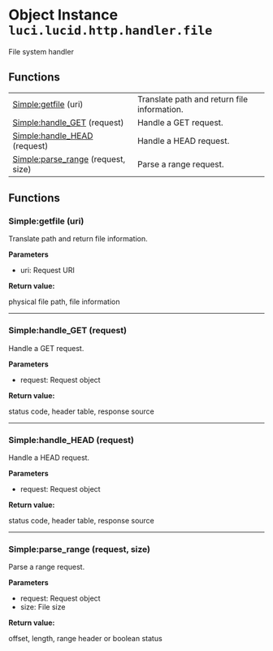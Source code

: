 # Object Instance `luci.lucid.http.handler.file`

File system handler

## Functions

|                                                                       |                                             |
| -                                                                     | -                                           |
| [Simple:getfile](#simple-getfile-uri) (uri)                            | Translate path and return file information. |
| [Simple:handle_GET](#simple-handle_get-request) (request)              | Handle a GET request.                       |
| [Simple:handle_HEAD](#simple-handle_head-request) (request)            | Handle a HEAD request.                      |
| [Simple:parse_range](#simple-parse_range-request-size) (request, size) | Parse a range request.                      |

## Functions

### Simple:getfile (uri)

Translate path and return file information.

**Parameters**

- uri: Request URI

**Return value:**

physical file path, file information

---
### Simple:handle_GET (request)

Handle a GET request.

**Parameters**

- request: Request object

**Return value:**

status code, header table, response source

---
### Simple:handle_HEAD (request)

Handle a HEAD request.

**Parameters**

- request: Request object

**Return value:**

status code, header table, response source

---
### Simple:parse_range (request, size)

Parse a range request.

**Parameters**

- request: Request object
- size: File size

**Return value:**

offset, length, range header or boolean status
